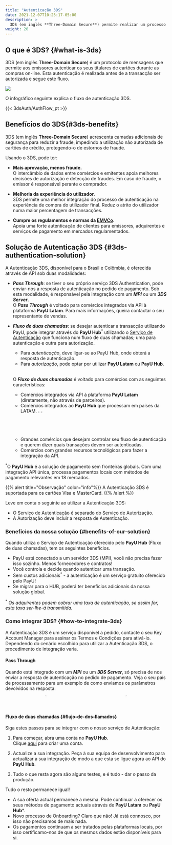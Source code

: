 ```yaml
---
title: "Autenticação 3DS"
date: 2021-12-07T10:25:17-05:00
description: >
  3DS (em inglês **Three-Domain Secure**) permite realizar um processo de autenticação intuitivo e amigável para o cliente. 3DS acrescenta camadas adicionais de segurança para reduzir a fraude, impedindo a utilização não autorizada de cartões de crédito. 
weight: 20
---
```


## O que é 3DS? {#what-is-3ds}
3DS (em inglês **Three-Domain Secure**) é um protocolo de mensagens que permite aos emissores autenticar os seus titulares de cartões durante as compras on-line. Esta autenticação é realizada antes de a transacção ser autorizada e segue este fluxo.

![](/assets/3DS/3DS_whatis_pt.png)

O infográfico seguinte explica o fluxo de autenticação 3DS.

{{< 3dsAuth/AuthFlow_pt >}}

## Benefícios do 3DS{#3ds-benefits}
3DS (em inglês **Three-Domain Secure**) acrescenta camadas adicionais de segurança para reduzir a fraude, impedindo a utilização não autorizada de cartões de crédito, protegendo-o de estornos de fraude. 

Usando o 3DS, pode ter:

* **Mais aprovação, menos fraude.**<br>
O intercâmbio de dados entre comércios e emitentes apoia melhores decisões de autorização e detecção de fraudes. Em caso de fraude, o emissor é responsável perante o comprador.

* **Melhoria da experiência do utilizador.**<br>
3DS permite uma melhor integração do processo de autenticação na experiência de compra do utilizador final. Reduz o atrito do utilizador numa maior percentagem de transacções.

* **Cumpre os regulamentos e normas da [EMVCo](https://www.emvco.com/emv-technologies/3d-secure/).**<br>
Apoia uma forte autenticação de clientes para emissores, adquirentes e serviços de pagamento em mercados regulamentados.

## Solução de Autenticação 3DS {#3ds-authentication-solution}
A Autenticação 3DS, disponível para o Brasil e Colômbia, é oferecida através de API sob duas modalidades:

* _**Pass Through**_: se tiver o seu próprio serviço 3DS Authentication, pode enviar-nos a resposta de autenticação no pedido de pagamento. Sob esta modalidade, é responsável pela integração com um _**MPI**_ ou um _**3DS Server**_.<br>O _**Pass Through**_ é voltado para comércios integrados via API à plataforma **PayU Latam**. Para mais informações, queira contactar o seu representante de vendas.

* _**Fluxo de duas chamadas**_: se desejar autenticar a transacção utilizando PayU, pode integrar através do **PayU Hub**<sup>\*</sup> utilizando o [Serviço de Autenticação](https://developers.paymentsos.com/docs/threed-d-secure-authentication-service.html) que funciona num fluxo de duas chamadas; uma para autenticação e outra para autorização.
  - Para _autenticação_, deve ligar-se ao PayU Hub, onde obterá a resposta de autenticação.
  - Para _autorização_, pode optar por utilizar **PayU Latam** ou **PayU Hub**.

  <br>O _**Fluxo de duas chamadas**_ é voltado para comércios com as seguintes características:
    - Comércios integrados via API à plataforma **PayU Latam** (diretamente, não através de parceiros).
    - Comércios integrados ao **PayU Hub** que processam em países da LATAM. <img src="/assets/Brasil.png" width="2%"/><img src="/assets/Colombia.png" width="2%"/>
    - Grandes comércios que desejam controlar seu fluxo de autenticação e querem dizer quais transações devem ser autenticadas.
    - Comércios com grandes recursos tecnológicos para fazer a integração da API.

<sup>\*</sup>O **PayU Hub** é a solução de pagamento sem fronteiras globais. Com uma integração API única, processa pagamentos locais com métodos de pagamento relevantes em 18 mercados.

{{% alert title="Observação" color="info"%}}
A Autenticação 3DS é suportada para os cartões Visa e MasterCard.
{{% /alert %}}

Leve em conta o seguinte ao utilizar a Autenticação 3DS:

* O Serviço de Autenticação é separado do Serviço de Autorização.
* A Autorização deve incluir a resposta de Autenticação.

### Benefícios da nossa solução {#benefits-of-our-solution}
Quando utiliza o Serviço de Autenticação oferecido pelo **PayU Hub** (Fluxo de duas chamadas), tem os seguintes benefícios.

* PayU está conectado a um servidor 3DS (MPI), você não precisa fazer isso sozinho. Menos fornecedores e contratos!
* Você controla e decide quando autenticar uma transação.
* Sem custos adicionais<sup>\*</sup> - a autenticação é um serviço gratuito oferecido pelo PayU!
* Se migrar para o HUB, poderá ter benefícios adicionais da nossa solução global.

<sup>\*</sup> _Os adquirentes podem cobrar uma taxa de autenticação, se assim for, esta taxa ser-lhe-á transmitida._

### Como integrar 3DS? {#how-to-integrate-3ds}
A Autenticação 3DS é um serviço disponível a pedido, contacte o seu Key Account Manager para assinar os Termos e Condições para ativá-lo.<br>Dependendo do cenário escolhido para utilizar a Autenticação 3DS, o procedimento de integração varia.

#### Pass Through
Quando está integrado com um _**MPI**_ ou um _**3DS Server**_, só precisa de nos enviar a resposta de autenticação no pedido de pagamento. Veja o seu país de processamento para um exemplo de como enviamos os parâmetros devolvidos na resposta:

<div style="display: flex;">
  <div style="float: left;width: 50%;text-align: center;">
    <a href='{{< ref "Payments-API-Brazil.md#considerations" >}}'><img src="/assets/Brasil.png" width="10%"/></a>
  </div>
  <div style="float: left;width: 50%;text-align: center;">
    <a href='{{< ref "Payments-API-Colombia.md#considerations" >}}'><img src="/assets/Colombia.png" width="10%"/></a>
  </div>
</div>
<br>

#### Fluxo de duas chamadas {#flujo-de-dos-llamados}
Siga estes passos para se integrar com o nosso serviço de Autenticação:

1. Para começar, abra uma conta no **PayU Hub**.<br>Clique [aqui](https://control.paymentsos.com/signup) para criar uma conta.

2. Actualize a sua integração. Peça à sua equipa de desenvolvimento para actualizar a sua integração de modo a que esta se ligue agora ao API do **PayU Hub**.

3. Tudo o que resta agora são alguns testes, e é tudo - dar o passo da produção. 

Tudo o resto permanece igual!

* A sua oferta actual permanece a mesma. Pode continuar a oferecer os seus métodos de pagamento actuais através de **PayU Latam** ou **PayU Hub***.
* Novo processo de Onboarding? Claro que não! Já está connosco, por isso não precisamos de mais nada.
* Os pagamentos continuam a ser tratados pelas plataformas locais, por isso certificamo-nos de que os mesmos dados estão disponíveis para si.

